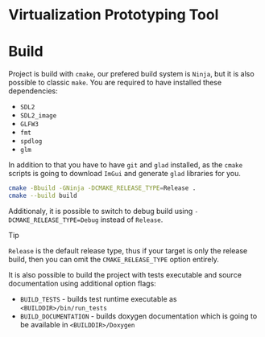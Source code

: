 # Virtualization Prototyping Tool

# Build

Project is build with `cmake`, our prefered build system is `Ninja`, but it is
also possible to classic `make`. You are required to have installed these
dependencies:

* `SDL2`
* `SDL2_image`
* `GLFW3`
* `fmt`
* `spdlog`
* `glm`

In addition to that you have to have `git` and `glad` installed, as the `cmake`
scripts is going to download `ImGui` and generate `glad` libraries for you.

```bash
cmake -Bbuild -GNinja -DCMAKE_RELEASE_TYPE=Release .
cmake --build build
```

Additionaly, it is possible to switch to debug build using
`-DCMAKE_RELEASE_TYPE=Debug` instead of `Release`.

> [!TIP]
> `Release` is the default release type, thus if your target is only the release
> build, then you can omit the `CMAKE_RELEASE_TYPE` option entirely.

It is also possible to build the project with tests executable and source
documentation using additional option flags:
* `BUILD_TESTS` - builds test runtime executable as `<BUILDDIR>/bin/run_tests`
* `BUILD_DOCUMENTATION` - builds doxygen documentation which is going to be
  available in `<BUILDDIR>/Doxygen`
